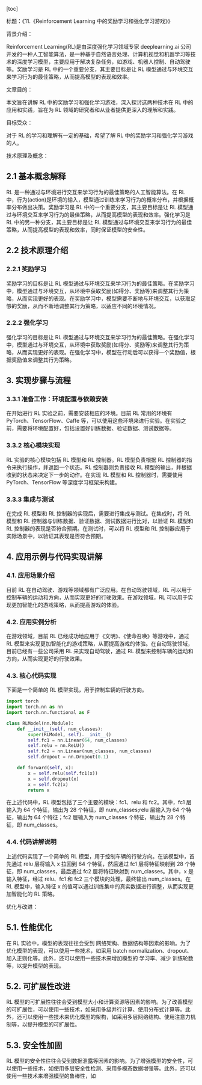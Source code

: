 
[toc]                    
                
                
标题：《11.《Reinforcement Learning 中的奖励学习和强化学习游戏》》

背景介绍：

Reinforcement Learning(RL)是由深度强化学习领域专家 deeplearning.ai 公司开发的一种人工智能算法，是一种基于自然语言处理、计算机视觉和机器学习等技术的深度学习模型，主要应用于解决复杂任务，如游戏、机器人控制、自动驾驶等。奖励学习是 RL 中的一个重要分支，其主要目标是让 RL 模型通过与环境交互来学习行为的最佳策略，从而提高模型的表现和效率。

文章目的：

本文旨在讲解 RL 中的奖励学习和强化学习游戏，深入探讨这两种技术在 RL 中的应用和实践，旨在为 RL 领域的研究者和从业者提供更深入的理解和实践。

目标受众：

对于 RL 的学习和理解有一定的基础，希望了解 RL 中的奖励学习和强化学习游戏的人。

技术原理及概念：

## 2.1 基本概念解释

RL 是一种通过与环境进行交互来学习行为的最佳策略的人工智能算法。在 RL 中，行为(action)是环境的输入，模型通过训练来学习行为的概率分布，并根据概率分布做出决策。奖励学习是 RL 中的一个重要分支，其主要目标是让 RL 模型通过与环境交互来学习行为的最佳策略，从而提高模型的表现和效率。强化学习是 RL 中的另一种分支，其主要目标是让 RL 模型通过与环境交互来学习行为的最佳策略，从而提高模型的表现和效率，同时保证模型的安全性。

## 2.2 技术原理介绍

### 2.2.1 奖励学习

奖励学习的目标是让 RL 模型通过与环境交互来学习行为的最佳策略。在奖励学习中，模型通过与环境交互，从环境中获取奖励(如得分、奖励等)来调整其行为策略，从而实现更好的表现。在奖励学习中，模型需要不断地与环境交互，以获取足够的奖励，从而不断地调整其行为策略，以适应不同的环境情况。

### 2.2.2 强化学习

强化学习的目标是让 RL 模型通过与环境交互来学习行为的最佳策略。在强化学习中，模型通过与环境交互，从环境中获取奖励(如得分、奖励等)来调整其行为策略，从而实现更好的表现。在强化学习中，模型在行动后可以获得一个奖励值，根据奖励值来调整其行为策略。

## 3. 实现步骤与流程

### 3.3.1 准备工作：环境配置与依赖安装

在开始进行 RL 实验之前，需要安装相应的环境。目前 RL 常用的环境有 PyTorch、TensorFlow、Caffe 等，可以使用这些环境来进行实验。在实验之前，需要将环境配置好，包括设置好训练数据、验证数据、测试数据等。

### 3.3.2 核心模块实现

RL 实验的核心模块包括 RL 模型和 RL 控制器。RL 模型负责根据 RL 控制器的指令来执行操作，并返回一个状态。RL 控制器则负责接收 RL 模型的输出，并根据收到的状态来决定下一步的动作。在实现 RL 模型和 RL 控制器时，需要使用 PyTorch、TensorFlow 等深度学习框架来构建。

### 3.3.3 集成与测试

在完成 RL 模型和 RL 控制器的实现后，需要进行集成与测试。在集成时，将 RL 模型和 RL 控制器与训练数据、验证数据、测试数据进行比对，以验证 RL 模型和 RL 控制器的表现是否符合预期。在测试时，可以将 RL 模型和 RL 控制器应用于实际场景中，以验证其表现是否符合预期。

## 4. 应用示例与代码实现讲解

### 4.1. 应用场景介绍

目前 RL 在自动驾驶、游戏等领域都有广泛应用。在自动驾驶领域，RL 可以用于控制车辆的运动和方向，从而实现更好的行驶效果。在游戏领域，RL 可以用于实现更加智能化的游戏策略，从而提高游戏的体验。

### 4.2. 应用实例分析

在游戏领域，目前 RL 已经成功地应用于《文明》、《使命召唤》等游戏中，通过 RL 模型来实现更加智能化的游戏策略，从而提高游戏的体验。在自动驾驶领域，目前已经有一些公司采用 RL 来实现自动驾驶，通过 RL 模型来控制车辆的运动和方向，从而实现更好的行驶效果。

### 4.3. 核心代码实现

下面是一个简单的 RL 模型实现，用于控制车辆的行驶方向。
```python
import torch
import torch.nn as nn
import torch.nn.functional as F

class RLModel(nn.Module):
    def __init__(self, num_classes):
        super(RLModel, self).__init__()
        self.fc1 = nn.Linear(64, num_classes)
        self.relu = nn.ReLU()
        self.fc2 = nn.Linear(num_classes, num_classes)
        self.dropout = nn.Dropout(0.1)

    def forward(self, x):
        x = self.relu(self.fc1(x))
        x = self.dropout(x)
        x = self.fc2(x)
        return x
```
在上述代码中，RL 模型包括了三个主要的模块：fc1、relu 和 fc2。其中，fc1 层输入为 64 个特征，输出为 28 个特征，即 num_classes;relu 层输入为 64 个特征，输出为 64 个特征；fc2 层输入为 num_classes 个特征，输出为 28 个特征，即 num_classes。

### 4.4. 代码讲解说明

上述代码实现了一个简单的 RL 模型，用于控制车辆的行驶方向。在该模型中，首先通过 relu 层将输入 x 拉回到 64 个特征，然后通过 fc1 层将特征映射到 28 个特征，即 num_classes，最后通过 fc2 层将特征映射到 num_classes。其中，x 是输入特征，经过 relu、fc1 和 fc2 三个模块的处理，最终输出 num_classes。在 RL 模型中，输入特征 x 的值可以通过训练集中的真实数据进行调整，从而实现更加智能化的 RL 策略。

优化与改进：

## 5.1. 性能优化

在 RL 实验中，模型的表现往往会受到 网络架构、数据结构等因素的影响。为了优化模型的表现，可以使用一些技术，如采用 batch normalization、dropout、加入正则化等。此外，还可以使用一些技术来增加模型的 学习率、减少 训练轮数等，以提升模型的表现。

## 5.2. 可扩展性改进

RL 模型的可扩展性往往会受到模型大小和计算资源等因素的影响。为了改善模型的可扩展性，可以使用一些技术，如采用多级并行计算、使用分布式计算等。此外，还可以使用一些技术来优化模型的架构，如采用多层网络结构、使用注意力机制等，以提升模型的可扩展性。

## 5.3. 安全性加固

RL 模型的安全性往往会受到数据泄露等因素的影响。为了增强模型的安全性，可以使用一些技术，如使用多层安全性检测、采用多模态数据增强等。此外，还可以使用一些技术来增强模型的鲁棒性，如

